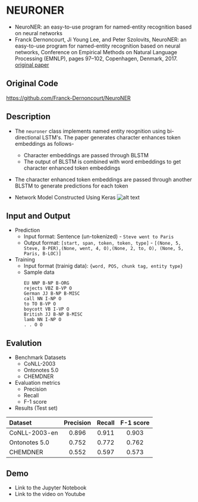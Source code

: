 # NEURONER
- NeuroNER: an easy-to-use program for named-entity recognition based on neural networks
- Franck Dernoncourt, Ji Young Lee, and Peter Szolovits, NeuroNER: an easy-to-use program for named-entity recognition based on neural networks, Conference on Empirical Methods on Natural Language Processing (EMNLP), pages 97–102, Copenhagen, Denmark, 2017. [original paper](https://www.aclweb.org/anthology/D17-2017)

## Original Code
https://github.com/Franck-Dernoncourt/NeuroNER

## Description
- The `neuroner` class implements named entity reognition using bi-directional LSTM's. The paper generates character enhances token embeddings as follows-
    - Character embeddings are passed through BLSTM
    - The output of BLSTM is combined with word embeddings to get character enhanced token embeddings
- The character enhanced token embeddings are passed through another BLSTM to generate predictions for each token

- Network Model Constructed Using Keras
 ![alt text](https://raw.githubusercontent.com/kamalkraj/Named-Entity-Recognition-with-Bidirectional-LSTM-CNNs/master/model.png)

## Input and Output
- Prediction
    -  Input format: Sentence (un-tokenized) - `Steve went to Paris`
    -  Output format: `[start, span, token, token, type]` - `[(None, 5, Steve, B-PER),(None, went, 4, O),(None, 2, to, O), (None, 5, Paris, B-LOC)]`
- Training
    - Input format (trainig data): `{word, POS, chunk tag, entity type}`
    - Sample data
        ```
        EU NNP B-NP B-ORG
        rejects VBZ B-VP O
        German JJ B-NP B-MISC
        call NN I-NP O
        to TO B-VP O
        boycott VB I-VP O
        British JJ B-NP B-MISC
        lamb NN I-NP O
        . . O O
        ```

## Evalution
- Benchmark Datasets
    - CoNLL-2003
    - Ontonotes 5.0
    - CHEMDNER
- Evaluation metrics
    - Precision
    - Recall
    - F-1 score
- Results (Test set)

| Dataset | Precision | Recall | F-1 score | 
| :--- | :---: | :---: | :---: | 
| CoNLL-2003-en | 0.896 | 0.911 | 0.903 |  
| Ontonotes 5.0 | 0.752 | 0.772 | 0.762 | 
| CHEMDNER | 0.552 | 0.597 | 0.573 | 

## Demo
- Link to the Jupyter Notebook 
- Link to the video on Youtube